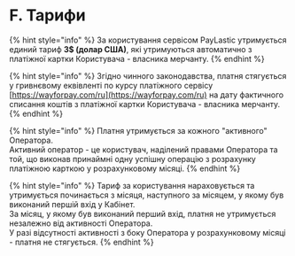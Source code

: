 # F. Тарифи

{% hint style="info" %}
За користування сервісом PayLastic утримується единий тариф **3$ \(долар США\)**, які утримуються автоматично з платіжної картки Користувача - власника мерчанту.
{% endhint %}

{% hint style="info" %}
Згідно чинного законодавства, платня стягується у гривнєвому еквівленті по курсу платіжного сервісу [https://wayforpay.com/ru](https://wayforpay.com/ru) на дату фактичного списання коштів з платіжної картки Користувача - власника мерчанту.
{% endhint %}

{% hint style="info" %}
Платня утримується за кожного "активного" Оператора.  
Активний оператор - це користувач, наділений правами Оператора та той, що виконав принаймні одну успішну операцію з розрахунку платіжною карткою у розрахунковому місяці.
{% endhint %}

{% hint style="info" %}
Тариф за користування нараховується та утримується починається з місяця, наступного за місяцем, у якому був виконаний першій вхід у Кабінет.  
За місяц, у якому був виконаний перший вхід, платня не утримується незалежно від активності Оператора.  
У разі відсутності активності з боку Оператора у розрахунковому місяці - платня не стягується.
{% endhint %}

